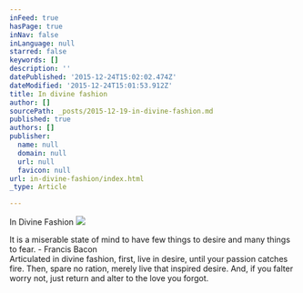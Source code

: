 ```yaml
---
inFeed: true
hasPage: true
inNav: false
inLanguage: null
starred: false
keywords: []
description: ''
datePublished: '2015-12-24T15:02:02.474Z'
dateModified: '2015-12-24T15:01:53.912Z'
title: In divine fashion
author: []
sourcePath: _posts/2015-12-19-in-divine-fashion.md
published: true
authors: []
publisher:
  name: null
  domain: null
  url: null
  favicon: null
url: in-divine-fashion/index.html
_type: Article

---
```

In Divine Fashion
![](https://the-grid-user-content.s3-us-west-2.amazonaws.com/1afc8d40-7760-48a4-89c3-ffc134bd9a3e.jpg)

It is a miserable state of mind to have few things to desire and many things to fear. - Francis Bacon   
Articulated in
divine fashion,
first,
live in desire,
until 
your passion 
catches fire.
Then, 
spare no ration,
merely live 
that inspired desire.
And,
if you falter
worry not,
just return and alter 
to the love you forgot.